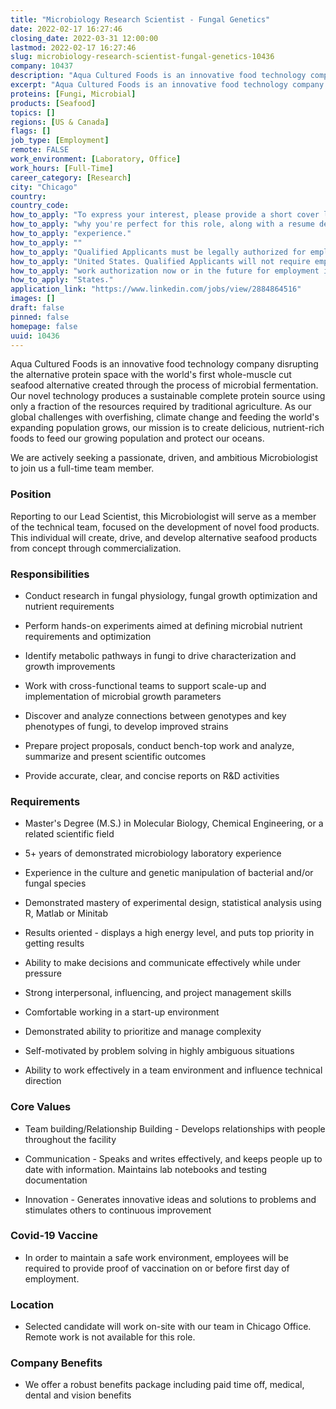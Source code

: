 ```yaml
---
title: "Microbiology Research Scientist - Fungal Genetics"
date: 2022-02-17 16:27:46
closing_date: 2022-03-31 12:00:00
lastmod: 2022-02-17 16:27:46
slug: microbiology-research-scientist-fungal-genetics-10436
company: 10437
description: "Aqua Cultured Foods is an innovative food technology company disrupting the alternative protein space with the world’s first whole-muscle cut seafood alternative created through the process of microbial fermentation. Our novel technology produces a sustainable complete protein source using only a fraction of the resources required by traditional agriculture. As our global challenges with overfishing, climate change and feeding the world’s expanding population grows, our mission is to create delicious, nutrient-rich foods to feed our growing population and protect our oceans."
excerpt: "Aqua Cultured Foods is an innovative food technology company disrupting the alternative protein space with the world’s first whole-muscle cut seafood alternative created through the process of microbial fermentation. Our novel technology produces a sustainable complete protein source using only a fraction of the resources required by traditional agriculture. As our global challenges with overfishing, climate change and feeding the world’s expanding population grows, our mission is to create delicious, nutrient-rich foods to feed our growing population and protect our oceans."
proteins: [Fungi, Microbial]
products: [Seafood]
topics: []
regions: [US & Canada]
flags: []
job_type: [Employment]
remote: FALSE
work_environment: [Laboratory, Office]
work_hours: [Full-Time]
career_category: [Research]
city: "Chicago"
country: 
country_code: 
how_to_apply: "To express your interest, please provide a short cover letter telling us"
how_to_apply: "why you're perfect for this role, along with a resume detailing your"
how_to_apply: "experience."
how_to_apply: ""
how_to_apply: "Qualified Applicants must be legally authorized for employment in the"
how_to_apply: "United States. Qualified Applicants will not require employer sponsored"
how_to_apply: "work authorization now or in the future for employment in the United"
how_to_apply: "States."
application_link: "https://www.linkedin.com/jobs/view/2884864516"
images: []
draft: false
pinned: false
homepage: false
uuid: 10436
---
```

Aqua Cultured Foods is an innovative food technology company disrupting
the alternative protein space with the world's first whole-muscle cut
seafood alternative created through the process of microbial
fermentation. Our novel technology produces a sustainable complete
protein source using only a fraction of the resources required by
traditional agriculture. As our global challenges with overfishing,
climate change and feeding the world's expanding population grows, our
mission is to create delicious, nutrient-rich foods to feed our growing
population and protect our oceans.

We are actively seeking a passionate, driven, and ambitious
Microbiologist to join us a full-time team member.

### Position

Reporting to our Lead Scientist, this Microbiologist will serve as a
member of the technical team, focused on the development of novel food
products. This individual will create, drive, and develop alternative
seafood products from concept through commercialization. 

### Responsibilities

-   Conduct research in fungal physiology, fungal growth optimization
    and nutrient requirements

-   Perform hands-on experiments aimed at defining microbial nutrient
    requirements and optimization

-   Identify metabolic pathways in fungi to drive characterization and
    growth improvements

-   Work with cross-functional teams to support scale-up and
    implementation of microbial growth parameters

-   Discover and analyze connections between genotypes and key
    phenotypes of fungi, to develop improved strains

-   Prepare project proposals, conduct bench-top work and analyze,
    summarize and present scientific outcomes

-   Provide accurate, clear, and concise reports on R&D activities

### Requirements

-   Master's Degree (M.S.) in Molecular Biology, Chemical Engineering,
    or a related scientific field

-   5+ years of demonstrated microbiology laboratory experience

-   Experience in the culture and genetic manipulation of bacterial
    and/or fungal species

-   Demonstrated mastery of experimental design, statistical analysis
    using R, Matlab or Minitab

-   Results oriented - displays a high energy level, and puts top
    priority in getting results

-   Ability to make decisions and communicate effectively while under
    pressure

-   Strong interpersonal, influencing, and project management skills

-   Comfortable working in a start-up environment

-   Demonstrated ability to prioritize and manage complexity

-   Self-motivated by problem solving in highly ambiguous situations

-   Ability to work effectively in a team environment and influence
    technical direction

### Core Values

-   Team building/Relationship Building - Develops relationships with
    people throughout the facility

-   Communication - Speaks and writes effectively, and keeps people up
    to date with information. Maintains lab notebooks and testing
    documentation

-   Innovation - Generates innovative ideas and solutions to problems
    and stimulates others to continuous improvement

### Covid-19 Vaccine

-   In order to maintain a safe work environment, employees will be
    required to provide proof of vaccination on or before first day of
    employment.

### Location

-   Selected candidate will work on-site with our team in Chicago
    Office. Remote work is not available for this role.

### Company Benefits

-   We offer a robust benefits package including paid time off, medical,
    dental and vision benefits
